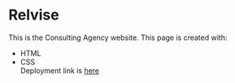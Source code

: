 # Relvise
This is the Consulting Agency website.
This page is created with:
- HTML
- CSS\
Deployment link is [here](https://golosova76.github.io/Relvise/)
